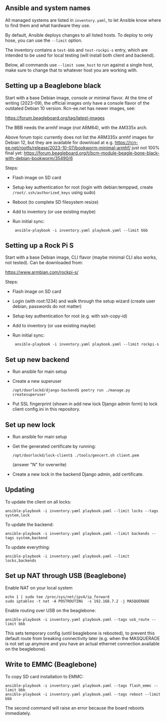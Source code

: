 Ansible and system names
------------------------
All managed systems are listed in `inventory.yaml`, to let Ansible know
where to find them and what hardware they use.

By default, Ansible deploys changes to all listed hosts. To deploy to
only hose, you can use the `--limit` option.

The inventory contains a `test-bbb` and `test-rockpi-s` entry, which are
intended to be used for local testing (will install both client and
backend).

Below, all commands use `--limit some_host` to run against a single host, make
sure to change that to whatever host you are working with.

Setting up a Beaglebone black
------------------
Start with a base Debian image, console or minimal flavor. At the time
of writing (2023-09), the official images only have a console flavor of
the outdated Debian 10 version. Rcn-ee.net has newer images, see:

https://forum.beagleboard.org/tag/latest-images

The BBB needs the armhf image (*not* ARM64), with the AM335x arch.

Above forum topic currently does not list the ARM335x armhf images for
Debian 12, but they are available for download at e.g.
https://rcn-ee.net/rootfs/release/2023-10-07/bookworm-minimal-armhf/
just not 100% final yet:
https://forum.beagleboard.org/t/bcm-module-beagle-bone-black-with-debian-bookworm/35490/6

Steps:
 - Flash image on SD card
 - Setup key authentication for root (login with debian:temppwd, create
   `/root/.ssh/authorized_keys` using sudo)
 - Reboot (to complete SD filesystem resize)
 - Add to inventory (or use existing maybe)
 - Run initial sync:

        ansible-playbook -i inventory.yaml playbook.yaml --limit bbb

Setting up a Rock Pi S
----------------------
Start with a base Debian image, CLI flavor (maybe minimal CLI also
works, not tested). Can be downloaded from:

  https://www.armbian.com/rockpi-s/

Steps:
 - Flash image on SD card
 - Login (with root:1234) and walk through the setup wizard (create user
   debian, passwords do not matter)
 - Setup key authentication for root (e.g. with ssh-copy-id)
 - Add to inventory (or use existing maybe)
 - Run initial sync:

        ansible-playbook -i inventory.yaml playbook.yaml --limit rockpi-s

Set up new backend
------------------
 - Run ansible for main setup
 - Create a new superuser

       /opt/doorlockd/django-backend$ poetry run ./manage.py createsuperuser

 - Put SSL fingerprint (shown in add new lock Django admin form) to lock
   client config.ini in this repository.

Set up new lock
---------------
 - Run ansible for main setup
 - Get the generated certificate by running:

       /opt/doorlockd/lock-client$ ./tools/gencert.sh client.pem

   (answer "N" for overwrite)
 - Create a new lock in the backend Django admin, add certificate.

Updating
--------
To update the client on all locks:

    ansible-playbook -i inventory.yaml playbook.yaml --limit locks --tags system,lock

To update the backend:

    ansible-playbook -i inventory.yaml playbook.yaml --limit backends --tags system,backend

To update everything:

    ansible-playbook -i inventory.yaml playbook.yaml --limit locks,backends

Set up NAT through USB (Beaglebone)
-----------------------------------
Enable NAT on your local system

    echo 1 | sudo tee /proc/sys/net/ipv4/ip_forward
    sudo iptables -t nat -A POSTROUTING  -s 192.168.7.2 -j MASQUERADE

Enable routing over USB on the beaglebone:

    ansible-playbook -i inventory.yaml playbook.yaml --tags usb_route --limit bbb

This sets temporary config (until beaglebone is rebooted), to prevent
this default route from breaking connectivity later (e.g. when
the MASQUERADE is not set up anymore and you have an actual ethernet
connection available on the beaglebone).

Write to EMMC (Beaglebone)
--------------------------
To copy SD card installation to EMMC:

    ansible-playbook -i inventory.yaml playbook.yaml --tags flash_emmc --limit bbb
    ansible-playbook -i inventory.yaml playbook.yaml --tags reboot --limit bbb

The second command will raise an error because the board reboots
immediately.
